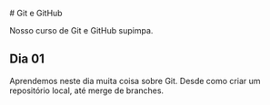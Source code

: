 ﻿\# Git e GitHub

Nosso curso de Git e GitHub supimpa.

## Dia 01

Aprendemos neste dia muita coisa sobre Git.
Desde como criar um repositório local, até merge de branches.